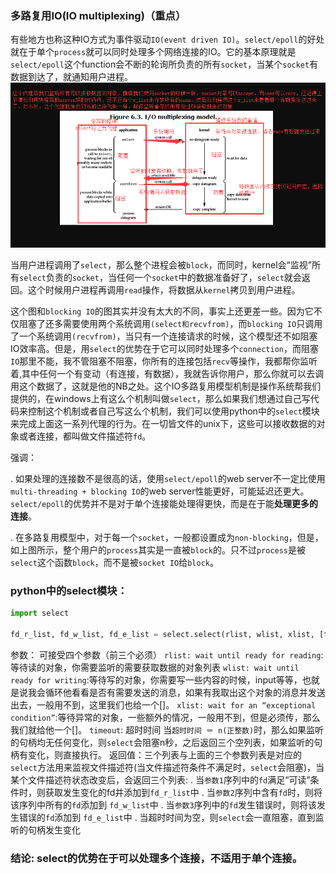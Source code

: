 ### 多路复用IO(IO multiplexing)（重点）
有些地方也称这种IO方式为事件驱动`IO(event driven IO)`。`select/epoll`的好处就在于单个`process`就可以同时处理多个网络连接的IO。它的基本原理就是`select/epoll`这个function会不断的轮询所负责的所有`socket`，当某个`socket`有数据到达了，就通知用户进程。
![多路复用模型](images/model.PNG)

当用户进程调用了`select`，那么整个进程会被`block`，而同时，kernel会“监视”所有`select`负责的`socket`，当任何一个`socket`中的数据准备好了，`select`就会返回。这个时候用户进程再调用`read`操作，将数据从`kernel`拷贝到用户进程。

这个图和`blocking IO`的图其实并没有太大的不同，事实上还更差一些。因为它不仅阻塞了还多需要使用两个系统调用`(select和recvfrom)`，而`blocking IO`只调用了一个系统调用`(recvfrom)`，当只有一个连接请求的时候，这个模型还不如阻塞IO效率高。但是，用`select`的优势在于它可以同时处理多个`connection`，而阻塞`IO`那里不能，我不管阻塞不阻塞，你所有的连接包括`recv`等操作，我都帮你监听着,其中任何一个有变动（有连接，有数据），我就告诉你用户，那么你就可以去调用这个数据了，这就是他的NB之处。这个IO多路复用模型机制是操作系统帮我们提供的，在windows上有这么个机制叫做`select`，那么如果我们想通过自己写代码来控制这个机制或者自己写这么个机制，我们可以使用python中的`select`模块来完成上面这一系列代理的行为。在一切皆文件的unix下，这些可以接收数据的对象或者连接，都叫做文件描述符`fd`。

强调：

. 如果处理的连接数不是很高的话，使用`select/epoll`的web server不一定比使用`multi-threading + blocking IO`的web server性能更好，可能延迟还更大。`select/epoll`的优势并不是对于单个连接能处理得更快，而是在于能**处理更多的连接**。

. 在多路复用模型中，对于每一个`socket`，一般都设置成为`non-blocking`，但是，如上图所示，整个用户的`process`其实是一直被`block`的。只不过`process`是被`select`这个函数`block`，而不是被`socket IO`给`block`。

### python中的select模块：
``` py
import select

fd_r_list, fd_w_list, fd_e_list = select.select(rlist, wlist, xlist, [timeout])
```
参数： 可接受四个参数（前三个必须） 
`rlist: wait until ready for reading`:等待读的对象，你需要监听的需要获取数据的对象列表 
`wlist: wait until ready for writing`:等待写的对象，你需要写一些内容的时候，input等等，也就是说我会循环他看看是否有需要发送的消息，如果有我取出这个对象的消息并发送出去，一般用不到，这里我们也给一个[]。 
`xlist: wait for an “exceptional condition”`:等待异常的对象，一些额外的情况，一般用不到，但是必须传，那么我们就给他一个[]。
`timeout`: 超时时间 
当`超时时间 ＝ n(正整数)`时，那么如果监听的句柄均无任何变化，则`select`会阻塞n秒，之后返回三个空列表，如果监听的句柄有变化，则直接执行。 
返回值：三个列表与上面的三个参数列表是对应的 
`select`方法用来监视文件描述符(当文件描述符条件不满足时，`select`会阻塞)，当某个文件描述符状态改变后，会返回三个列表: 
. 当`参数1`序列中的`fd`满足“可读”条件时，则获取发生变化的fd并添加到`fd_r_list`中 
. 当`参数2`序列中含有`fd`时，则将该序列中所有的`fd`添加到 `fd_w_list`中 
. 当`参数3`序列中的`fd`发生错误时，则将该发生错误的`fd`添加到 `fd_e_list`中 
. 当超时时间为空，则`select`会一直阻塞，直到监听的句柄发生变化 

### 结论: select的优势在于可以处理多个连接，不适用于单个连接。
